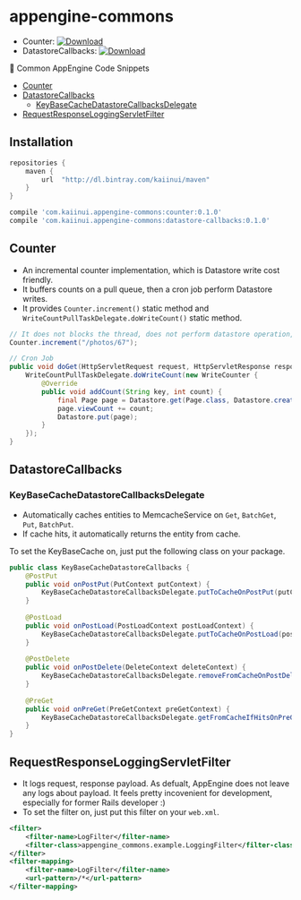 # appengine-commons

- Counter: [ ![Download](https://api.bintray.com/packages/kaiinui/maven/appengine-commons.counter/images/download.svg) ](https://bintray.com/kaiinui/maven/appengine-commons.counter/_latestVersion)
- DatastoreCallbacks: [ ![Download](https://api.bintray.com/packages/kaiinui/maven/appengine-commons.datastore-callbacks/images/download.svg) ](https://bintray.com/kaiinui/maven/appengine-commons.datastore-callbacks/_latestVersion)


🍣 Common AppEngine Code Snippets

- [Counter](https://github.com/kaiinui/appengine-commons#counter)
- [DatastoreCallbacks](https://github.com/kaiinui/appengine-commons#datastorecallbacks)
  - [KeyBaseCacheDatastoreCallbacksDelegate](https://github.com/kaiinui/appengine-commons#keybasecachedatastorecallbacksdelegate)
- [RequestResponseLoggingServletFilter](https://github.com/kaiinui/appengine-commons#requestresponseloggingservletfilter)

## Installation

```groovy
repositories {
    maven {
        url  "http://dl.bintray.com/kaiinui/maven"
    }
}

compile 'com.kaiinui.appengine-commons:counter:0.1.0'
compile 'com.kaiinui.appengine-commons:datastore-callbacks:0.1.0'
```

## Counter

* An incremental counter implementation, which is Datastore write cost friendly.
* It buffers counts on a pull queue, then a cron job perform Datastore writes.
* It provides `Counter.increment()` static method and `WriteCountPullTaskDelegate.doWriteCount()` static method.

```java
// It does not blocks the thread, does not perform datastore operation, either any heavy operations.
Counter.increment("/photos/67");
```

```java
// Cron Job
public void doGet(HttpServletRequest request, HttpServletResponse response) {
    WriteCountPullTaskDelegate.doWriteCount(new WriteCounter {
        @Override
        public void addCount(String key, int count) {
            final Page page = Datastore.get(Page.class, Datastore.createKey(Page.class, key));
            page.viewCount += count;
            Datastore.put(page);
        }
    });
}
```

## DatastoreCallbacks

### KeyBaseCacheDatastoreCallbacksDelegate

* Automatically caches entities to MemcacheService on `Get`, `BatchGet`, `Put`, `BatchPut`.
* If cache hits, it automatically returns the entity from cache.

To set the KeyBaseCache on, just put the following class on your package.

```java
public class KeyBaseCacheDatastoreCallbacks {
    @PostPut
    public void onPostPut(PutContext putContext) {
        KeyBaseCacheDatastoreCallbacksDelegate.putToCacheOnPostPut(putContext);
    }
    
    @PostLoad
    public void onPostLoad(PostLoadContext postLoadContext) {
        KeyBaseCacheDatastoreCallbacksDelegate.putToCacheOnPostLoad(postLoadContext);
    }
    
    @PostDelete
    public void onPostDelete(DeleteContext deleteContext) {
        KeyBaseCacheDatastoreCallbacksDelegate.removeFromCacheOnPostDelete(deleteContext);
    }
    
    @PreGet
    public void onPreGet(PreGetContext preGetContext) {
        KeyBaseCacheDatastoreCallbacksDelegate.getFromCacheIfHitsOnPreGet(preGetContext);
    }
}
```

## RequestResponseLoggingServletFilter

* It logs request, response payload. As defualt, AppEngine does not leave any logs about payload. It feels pretty incovenient for development, especially for former Rails developer :)
* To set the filter on, just put this filter on your `web.xml`.

```xml
<filter>
    <filter-name>LogFilter</filter-name>
    <filter-class>appengine_commons.example.LoggingFilter</filter-class>
</filter>
<filter-mapping>
    <filter-name>LogFilter</filter-name>
    <url-pattern>/*</url-pattern>
</filter-mapping>
```
